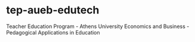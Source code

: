 # tep-aueb-edutech
Teacher Education Program - Athens University Economics and Business - Pedagogical Applications in Education
